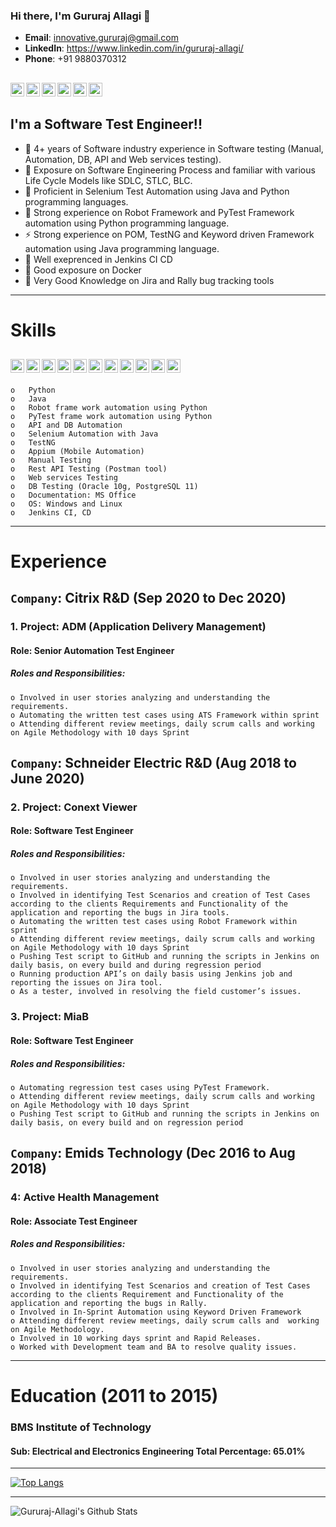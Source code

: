 ### Hi there, I'm Gururaj Allagi 👋
- **Email**: innovative.gururaj@gmail.com
- **LinkedIn**: https://www.linkedin.com/in/gururaj-allagi/
- **Phone**: +91 9880370312

[<img align="left" alt="codeSTACKr.com" width="22px" src="https://cdn.jsdelivr.net/npm/simple-icons@3.3.0/icons/github.svg" />][website]
[<img align="left" alt="codeSTACKr | LinkedIn" width="22px" src="https://cdn.jsdelivr.net/npm/simple-icons@v3/icons/linkedin.svg" />][linkedin]
[<img align="left" alt="codeSTACKr | Instagram" width="22px" src="https://cdn.jsdelivr.net/npm/simple-icons@v3/icons/facebook.svg" />][fb]
[<img align="left" alt="codeSTACKr | Instagram" width="22px" src="https://cdn.jsdelivr.net/npm/simple-icons@v3/icons/instagram.svg" />][instagram]
[<img align="left" alt="codeSTACKr | Instagram" width="22px" src="https://cdn.jsdelivr.net/npm/simple-icons@v3/icons/whatsapp.svg" />][whatsapp]
[<img align="left" alt="codeSTACKr | Instagram" width="22px" src="https://cdn.jsdelivr.net/npm/simple-icons@v3/icons/gmail.svg" />][gmail]
</br>
---

## I'm a Software Test Engineer!! 
- 🔭 4+ years of Software industry experience in Software testing (Manual, Automation, DB, API and Web services testing).
- 🌱 Exposure on Software Engineering Process and familiar with various Life Cycle Models like SDLC, STLC, BLC.
- 👯 Proficient in Selenium Test Automation using Java and Python programming languages.
- 🥅 Strong experience on Robot Framework and PyTest Framework automation using Python programming language.
- ⚡ Strong experience on POM, TestNG and Keyword driven Framework automation using Java programming language.
- 👯 Well exeprenced in Jenkins CI CD 
- 🔭 Good exposure on Docker
- 👯 Very Good Knowledge on Jira and Rally bug tracking tools

---

# Skills
[<img align="left" alt="codeSTACKr | Instagram" width="22px" src="https://cdn.jsdelivr.net/npm/simple-icons@3.3.0/icons/java.svg" />][website]
[<img align="left" alt="codeSTACKr | Instagram" width="22px" src="https://cdn.jsdelivr.net/npm/simple-icons@3.3.0/icons/python.svg" />][website]
[<img align="left" alt="codeSTACKr | Instagram" width="22px" src="https://cdn.jsdelivr.net/npm/simple-icons@3.3.0/icons/jenkins.svg" />][website]
[<img align="left" alt="codeSTACKr | Instagram" width="22px" src="https://cdn.jsdelivr.net/npm/simple-icons@3.3.0/icons/git.svg" />][website]
[<img align="left" alt="codeSTACKr | Instagram" width="22px" src="https://cdn.jsdelivr.net/npm/simple-icons@3.3.0/icons/javascript.svg" />][website]
[<img align="left" alt="codeSTACKr | Instagram" width="22px" src="https://cdn.jsdelivr.net/npm/simple-icons@3.3.0/icons/html5.svg" />][website]
[<img align="left" alt="codeSTACKr | Instagram" width="22px" src="https://cdn.jsdelivr.net/npm/simple-icons@3.3.0/icons/css3.svg" />][website]
[<img align="left" alt="codeSTACKr | Instagram" width="22px" src="https://cdn.jsdelivr.net/npm/simple-icons@3.3.0/icons/eclipseide.svg" />][website]
[<img align="left" alt="codeSTACKr | Instagram" width="22px" src="https://cdn.jsdelivr.net/npm/simple-icons@3.3.0/icons/jetbrains.svg" />][website]
[<img align="left" alt="codeSTACKr | Instagram" width="22px" src="https://cdn.jsdelivr.net/npm/simple-icons@3.3.0/icons/mysql.svg" />][website]
[<img align="left" alt="codeSTACKr | Instagram" width="22px" src="https://cdn.jsdelivr.net/npm/simple-icons@3.3.0/icons/react.svg" />][website]
</br>
---

    o	Python
    o	Java
    o	Robot frame work automation using Python
    o	PyTest frame work automation using Python
    o	API and DB Automation
    o	Selenium Automation with Java
    o	TestNG 
    o	Appium (Mobile Automation)
    o	Manual Testing
    o	Rest API Testing (Postman tool)
    o	Web services Testing
    o	DB Testing (Oracle 10g, PostgreSQL 11)
    o	Documentation: MS Office
    o	OS: Windows and Linux 
    o	Jenkins CI, CD



---

# Experience 

## ```Company```: Citrix R&D (Sep 2020 to Dec 2020)

### 1.   Project: ADM (Application Delivery Management)
#### Role: Senior Automation Test Engineer  
#####   Roles and Responsibilities:
    o Involved in user stories analyzing and understanding the requirements.
    o Automating the written test cases using ATS Framework within sprint
    o Attending different review meetings, daily scrum calls and working on Agile Methodology with 10 days Sprint

## ```Company```: Schneider Electric R&D (Aug 2018 to June 2020)

### 2.   Project: Conext Viewer
#### Role: Software Test Engineer  
#####   Roles and Responsibilities:
    o Involved in user stories analyzing and understanding the requirements.
    o Involved in identifying Test Scenarios and creation of Test Cases according to the clients Requirements and Functionality of the application and reporting the bugs in Jira tools.
    o Automating the written test cases using Robot Framework within sprint
    o Attending different review meetings, daily scrum calls and working on Agile Methodology with 10 days Sprint
    o Pushing Test script to GitHub and running the scripts in Jenkins on daily basis, on every build and during regression period
    o Running production API’s on daily basis using Jenkins job and reporting the issues on Jira tool.
    o As a tester, involved in resolving the field customer’s issues.

### 3.  Project: MiaB
#### Role: Software Test Engineer
##### Roles and Responsibilities:
    o Automating regression test cases using PyTest Framework.
    o Attending different review meetings, daily scrum calls and working on Agile Methodology with 10 days Sprint
    o Pushing Test script to GitHub and running the scripts in Jenkins on daily basis, on every build and on regression period

##  ```Company```: Emids Technology (Dec 2016 to Aug 2018)

### 4: Active Health Management
#### Role: Associate Test Engineer 
##### Roles and Responsibilities:
    o Involved in user stories analyzing and understanding the requirements.
    o Involved in identifying Test Scenarios and creation of Test Cases according to the clients Requirement and Functionality of the application and reporting the bugs in Rally.
    o Involved in In-Sprint Automation using Keyword Driven Framework
    o Attending different review meetings, daily scrum calls and  working on Agile Methodology.
    o Involved in 10 working days sprint and Rapid Releases.
    o Worked with Development team and BA to resolve quality issues.

---

# Education (2011 to 2015)
### BMS Institute of Technology
#### Sub: Electrical and Electronics Engineering Total Percentage: 65.01%

---

[![Top Langs](https://github-readme-stats.vercel.app/api/top-langs/?username=Gururaj-Allagi&layout=compact)](https://github.com/Gururaj-Allagi/)

---

<img align="left" alt="Gururaj-Allagi's Github Stats" src="https://github-readme-stats.vercel.app/api?username=Gururaj-Allagi&show_icons=true&hide_border=true" />


[website]: https://github.com/Gururaj-Allagi
[instagram]: https://instagram.com/gururaj_allagi
[linkedin]: https://linkedin.com/in/gururaj-allagi
[fb]: https://www.facebook.com/gururaj.allagi1/
[whatsapp]: https://api.whatsapp.com/send?phone=919880370312&text=Hello%20Gururaj%2C%0A%0AHow%20are%20you%3F
[gmail]: https://mail.google.com/mail/u/0/#inbox?compose=new
